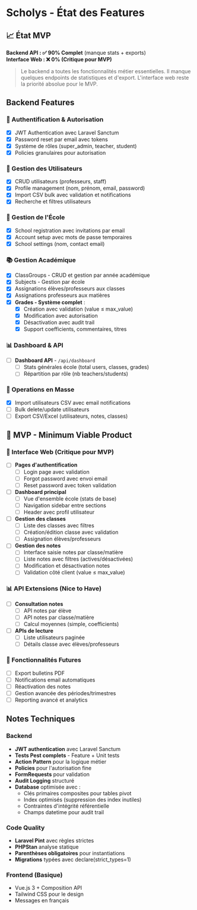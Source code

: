# Scholys - État des Features

## 📈 État MVP
**Backend API : ✅ 90% Complet** (manque stats + exports)  
**Interface Web : ❌ 0% (Critique pour MVP)**

> Le backend a toutes les fonctionnalités métier essentielles. Il manque quelques endpoints de statistiques et d'export. L'interface web reste la priorité absolue pour le MVP.

## Backend Features

### 🔐 Authentification & Autorisation
- [x] JWT Authentication avec Laravel Sanctum
- [x] Password reset par email avec tokens
- [x] Système de rôles (super_admin, teacher, student)
- [x] Policies granulaires pour autorisation

### 👥 Gestion des Utilisateurs  
- [x] CRUD utilisateurs (professeurs, staff)
- [x] Profile management (nom, prénom, email, password)
- [x] Import CSV bulk avec validation et notifications
- [x] Recherche et filtres utilisateurs

### 🏫 Gestion de l'École
- [x] School registration avec invitations par email
- [x] Account setup avec mots de passe temporaires
- [x] School settings (nom, contact email)

### 📚 Gestion Académique
- [x] ClassGroups - CRUD et gestion par année académique
- [x] Subjects - Gestion par école
- [x] Assignations élèves/professeurs aux classes
- [x] Assignations professeurs aux matières
- [x] **Grades - Système complet** :
  - [x] Création avec validation (value ≤ max_value)
  - [x] Modification avec autorisation
  - [x] Désactivation avec audit trail
  - [x] Support coefficients, commentaires, titres

### 📊 Dashboard & API
- [ ] **Dashboard API** - `/api/dashboard`
  - [ ] Stats générales école (total users, classes, grades)
  - [ ] Répartition par rôle (nb teachers/students)

### 🔧 Operations en Masse  
- [x] Import utilisateurs CSV avec email notifications
- [ ] Bulk delete/update utilisateurs
- [ ] Export CSV/Excel (utilisateurs, notes, classes)

## 🎯 MVP - Minimum Viable Product

### 📱 Interface Web (Critique pour MVP)
- [ ] **Pages d'authentification**
  - [ ] Login page avec validation
  - [ ] Forgot password avec envoi email
  - [ ] Reset password avec token validation
- [ ] **Dashboard principal**
  - [ ] Vue d'ensemble école (stats de base)
  - [ ] Navigation sidebar entre sections
  - [ ] Header avec profil utilisateur
- [ ] **Gestion des classes**
  - [ ] Liste des classes avec filtres
  - [ ] Création/édition classe avec validation
  - [ ] Assignation élèves/professeurs
- [ ] **Gestion des notes**
  - [ ] Interface saisie notes par classe/matière
  - [ ] Liste notes avec filtres (actives/désactivées)
  - [ ] Modification et désactivation notes
  - [ ] Validation côté client (value ≤ max_value)

### 📊 API Extensions (Nice to Have)
- [ ] **Consultation notes**
  - [ ] API notes par élève
  - [ ] API notes par classe/matière
  - [ ] Calcul moyennes (simple, coefficients)
- [ ] **APIs de lecture**
  - [ ] Liste utilisateurs paginée
  - [ ] Détails classe avec élèves/professeurs

### 🔧 Fonctionnalités Futures
- [ ] Export bulletins PDF
- [ ] Notifications email automatiques
- [ ] Réactivation des notes
- [ ] Gestion avancée des périodes/trimestres
- [ ] Reporting avancé et analytics

## Notes Techniques

### Backend
- **JWT authentication** avec Laravel Sanctum
- **Tests Pest complets** - Feature + Unit tests
- **Action Pattern** pour la logique métier
- **Policies** pour l'autorisation fine
- **FormRequests** pour validation
- **Audit Logging** structuré
- **Database** optimisée avec :
  - Clés primaires composites pour tables pivot
  - Index optimisés (suppression des index inutiles)
  - Contraintes d'intégrité référentielle
  - Champs datetime pour audit trail

### Code Quality
- **Laravel Pint** avec règles strictes
- **PHPStan** analyse statique
- **Parenthèses obligatoires** pour instantiations
- **Migrations** typées avec declare(strict_types=1)

### Frontend (Basique)
- Vue.js 3 + Composition API
- Tailwind CSS pour le design  
- Messages en français
